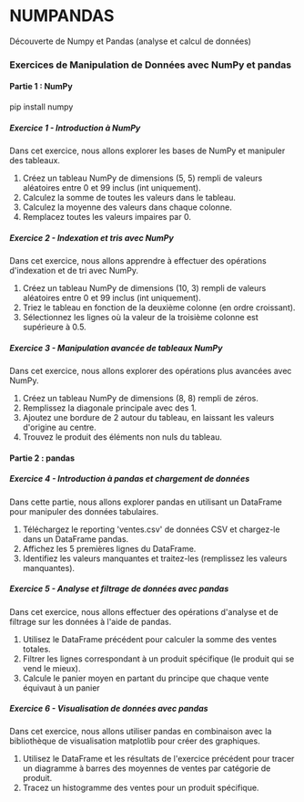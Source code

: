 # NUMPANDAS
Découverte de Numpy et Pandas (analyse et calcul de données)

### Exercices de Manipulation de Données avec NumPy et pandas

#### Partie 1 : NumPy
pip install numpy
##### Exercice 1 - Introduction à NumPy
Dans cet exercice, nous allons explorer les bases de NumPy et manipuler des tableaux.

1. Créez un tableau NumPy de dimensions (5, 5) rempli de valeurs aléatoires entre 0 et 99 inclus (int uniquement).
2. Calculez la somme de toutes les valeurs dans le tableau.
3. Calculez la moyenne des valeurs dans chaque colonne.
4. Remplacez toutes les valeurs impaires par 0.

##### Exercice 2 - Indexation et tris avec NumPy
Dans cet exercice, nous allons apprendre à effectuer des opérations d'indexation et de tri avec NumPy.

1. Créez un tableau NumPy de dimensions (10, 3) rempli de valeurs aléatoires entre 0 et 99 inclus (int uniquement).
2. Triez le tableau en fonction de la deuxième colonne (en ordre croissant).
3. Sélectionnez les lignes où la valeur de la troisième colonne est supérieure à 0.5.

##### Exercice 3 - Manipulation avancée de tableaux NumPy
Dans cet exercice, nous allons explorer des opérations plus avancées avec NumPy.

1. Créez un tableau NumPy de dimensions (8, 8) rempli de zéros.
2. Remplissez la diagonale principale avec des 1.
3. Ajoutez une bordure de 2 autour du tableau, en laissant les valeurs d'origine au centre.
4. Trouvez le produit des éléments non nuls du tableau.

#### Partie 2 : pandas

##### Exercice 4 - Introduction à pandas et chargement de données
Dans cette partie, nous allons explorer pandas en utilisant un DataFrame pour manipuler des données tabulaires.

1. Téléchargez le reporting 'ventes.csv' de données CSV et chargez-le dans un DataFrame pandas.
2. Affichez les 5 premières lignes du DataFrame.
3. Identifiez les valeurs manquantes et traitez-les (remplissez les valeurs manquantes).

##### Exercice 5 - Analyse et filtrage de données avec pandas
Dans cet exercice, nous allons effectuer des opérations d'analyse et de filtrage sur les données à l'aide de pandas.

1. Utilisez le DataFrame précédent pour calculer la somme des ventes totales.
2. Filtrer les lignes correspondant à un produit spécifique (le produit qui se vend le mieux).
3. Calcule le panier moyen en partant du principe que chaque vente équivaut à un panier

##### Exercice 6 - Visualisation de données avec pandas
Dans cet exercice, nous allons utiliser pandas en combinaison avec la bibliothèque de visualisation matplotlib pour créer des graphiques.

1. Utilisez le DataFrame et les résultats de l'exercice précédent pour tracer un diagramme à barres des moyennes de ventes par catégorie de produit.
2. Tracez un histogramme des ventes pour un produit spécifique.

